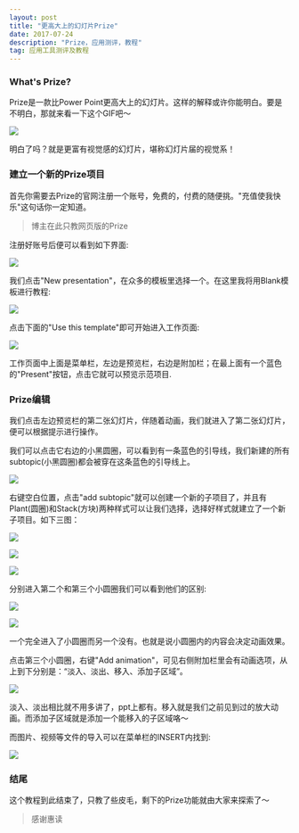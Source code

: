 ```yaml
---
layout: post
title: "更高大上的幻灯片Prize"
date: 2017-07-24 
description: "Prize，应用测评，教程"
tag: 应用工具测评及教程
---
```


### What's Prize?

Prize是一款比Power Point更高大上的幻灯片。这样的解释或许你能明白。要是不明白，那就来看一下这个GIF吧～

![](/images/posts/prize/0.gif)

明白了吗？就是更富有视觉感的幻灯片，堪称幻灯片届的视觉系！

### 建立一个新的Prize项目

首先你需要去Prize的官网注册一个账号，免费的，付费的随便挑。"充值使我快乐"这句话你一定知道。  

> 博主在此只教网页版的Prize

注册好账号后便可以看到如下界面:

![](/images/posts/prize/0.jpg)

我们点击"New presentation"，在众多的模板里选择一个。在这里我将用Blank模板进行教程:

![](/images/posts/prize/1.jpg)

点击下面的"Use this template"即可开始进入工作页面:

![](/images/posts/prize/2.jpg)

工作页面中上面是菜单栏，左边是预览栏，右边是附加栏；在最上面有一个蓝色的"Present"按钮，点击它就可以预览示范项目.

### Prize编辑

我们点击左边预览栏的第二张幻灯片，伴随着动画，我们就进入了第二张幻灯片，便可以根据提示进行操作。

我们可以点击它右边的小黑圆圈，可以看到有一条蓝色的引导线，我们新建的所有subtopic(小黑圆圈)都会被穿在这条蓝色的引导线上。

![](/images/posts/prize/3.jpg)

右键空白位置，点击"add subtopic"就可以创建一个新的子项目了，并且有Plant(圆圈)和Stack(方块)两种样式可以让我们选择，选择好样式就建立了一个新子项目。如下三图：

![](/images/posts/prize/4.jpg)

![](/images/posts/prize/5.png)

![](/images/posts/prize/6.png)

分别进入第二个和第三个小圆圈我们可以看到他们的区别:

![](/images/posts/prize/7.png)

![](/images/posts/prize/8.png)

一个完全进入了小圆圈而另一个没有。也就是说小圆圈内的内容会决定动画效果。

点击第三个小圆圈，右键"Add animation"，可见右侧附加栏里会有动画选项，从上到下分别是：“淡入、淡出、移入、添加子区域”。

![](/images/posts/prize/9.png)

淡入、淡出相比就不用多讲了，ppt上都有。移入就是我们之前见到过的放大动画。而添加子区域就是添加一个能移入的子区域咯～

而图片、视频等文件的导入可以在菜单栏的INSERT内找到:

![](/images/posts/prize/12.jpg)

### 结尾

这个教程到此结束了，只教了些皮毛，剩下的Prize功能就由大家来探索了～

> 感谢惠读